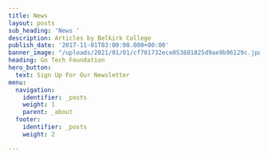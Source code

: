 ```yaml
---
title: News
layout: posts
sub_heading: 'News '
description: Articles by Belkirk College
publish_date: '2017-11-01T03:00:00.000+00:00'
banner_image: "/uploads/2021/01/01/cf701732ece053881825d9ae9b96129c.jpg"
heading: Go Tech Foundation
hero_button:
  text: Sign Up For Our Newsletter
menu:
  navigation:
    identifier: _posts
    weight: 1
    parent: _about
  footer:
    identifier: _posts
    weight: 2

---
```

